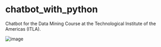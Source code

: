 # chatbot_with_python
Chatbot for the Data Mining Course at the Technological Institute of the Americas (ITLA).

![image](https://github.com/user-attachments/assets/b96126a4-5ca9-47b2-8c00-9b424c37f864)